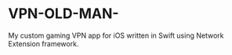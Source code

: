 # VPN-OLD-MAN-
My custom gaming VPN app for iOS written in Swift using Network Extension framework.
